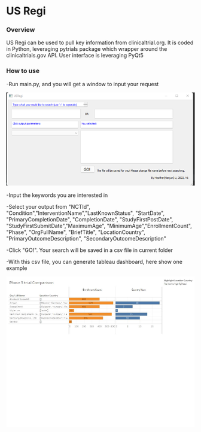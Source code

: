 # US Regi
### Overview

US Regi can be used to pull key information from clinicaltrial.org. It is coded in Python, leveraging pytrials package which wrapper around the clinicaltrials.gov API. User interface is leveraging PyQt5 

### How to use
-Run main.py, and you will get a window to input your request

![US Regi Request Window](https://github.com/HanjunHeatherLi/USclinicalTrials/blob/main/png/window.png)

-Input the keywords you are interested in

-Select your output from "NCTId", "Condition","InterventionName","LastKnownStatus", "StartDate", "PrimaryCompletionDate", "CompletionDate", "StudyFirstPostDate", "StudyFirstSubmitDate","MaximumAge", "MinimumAge","EnrollmentCount", "Phase", "OrgFullName", "BriefTitle", "LocationCountry", "PrimaryOutcomeDescription", "SecondaryOutcomeDescription"

-Click "GO!". Your search will be saved in a csv file in current folder

-With this csv file, you can generate tableau dashboard, here show one example

![Tableau Dashboard Example](https://github.com/HanjunHeatherLi/USclinicalTrials/blob/main/png/Dashboard_1.jpg)
